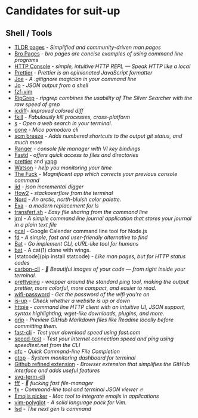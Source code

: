 # Candidates for suit-up

## Shell / Tools

- [TLDR pages](http://tldr-pages.github.io/) - _Simplified and community-driven man pages_
- [Bro Pages](http://bropages.org/) - _bro pages are concise examples of using command line programs_
- [HTTP Console](https://github.com/cloudhead/http-console) - _simple, intuitive HTTP REPL — Speak HTTP like a local_
- [Prettier](https://github.com/jlongster/prettier) - _Prettier is an opinionated JavaScript formatter_
- [Joe](https://github.com/karan/joe) - _A .gitignore magician in your command line_
- [Jo](https://github.com/jpmens/jo) - _JSON output from a shell_
- [fzf-vim](https://github.com/junegunn/fzf.vim)
- [RipGrep](https://github.com/BurntSushi/ripgrep) - _ripgrep combines the usability of The Silver Searcher with the raw speed of grep_
- [icdiff](http://www.jefftk.com/icdiff)- _improved colored diff_
- [fkill](https://github.com/sindresorhus/fkill-cli) - _Fabulously kill processes, cross-platform_
- [s](https://github.com/zquestz/s) - _Open a web search in your terminal._
- [gone](https://github.com/guillaumebreton/gone) - _Mico pomodoro cli_
- [scm breeze](https://github.com/scmbreeze/scm_breeze) - _Adds numbered shortcuts to the output git status, and much more_
- [Ranger](http://ranger.nongnu.org/) - _console file manager with VI key bindings_
- [Fastd](https://github.com/clvv/fasd) - _offers quick access to files
  and directories_
- [prettier](https://github.com/prettier/prettier) and [yapg](https://github.com/google/yapf)
- [Watson](http://tailordev.github.io/Watson/) - _help you monitoring your time_
- [The Fuck](https://github.com/nvbn/thefuck) - _Magnificent app which corrects your previous console command_
- [jid](https://github.com/simeji/jid) - _json incremental digger_
- [How2](https://github.com/santinic/how2?utm_source=cronweekly.com) - _stackoverflow from the terminal_
- [Nord](https://github.com/arcticicestudio/nord) - _An arctic, north-bluish color palette._
- [Exa](https://the.exa.website/) - _a modern replacement for ls_
- [transfert.sh](https://transfer.sh/) - _Easy file sharing from the command line_
- [jrnl](http://jrnl.sh/) - _A simple command line journal application that stores your journal in a plain text file_
- [gcal](https://github.com/toniov/gcal-cli) - Google Calendar command line tool for Node.js
- [fd](https://github.com/sharkdp/fd) - _A simple, fast and user-friendly alternative to find_
- [Bat](https://github.com/astaxie/bat) - _Go implement CLI, cURL-like tool for humans_
- [bat](https://github.com/sharkdp/bat/releases) - A cat(1) clone with wings.
- [statcode](pip install statcode) - _Like man pages, but for HTTP status codes_
- [carbon-cli](https://github.com/mixn/carbon-now-cli) - _🎨 Beautiful images of your code — from right inside your terminal._
- [prettyping](http://denilson.sa.nom.br/prettyping/) - _wrapper around the standard ping tool, making the output prettier, more colorful, more compact, and easier to read._
- [wifi-password](https://github.com/rauchg/wifi-password) - _Get the password of the wifi you're on_
- [is-up](https://github.com/sindresorhus/is-up-cli) - _Check whether a website is up or down_
- [httpie](https://httpie.org/) - _command line HTTP client with an intuitive UI, JSON support, syntax highlighting, wget-like downloads, plugins, and more._
- [grip](https://github.com/joeyespo/grip) - _Preview GitHub Markdown files like Readme locally before committing them._
- [fast-cli](https://github.com/sindresorhus/fast-cli) - _Test your download speed using fast.com_
- [speed-test](https://github.com/sindresorhus/speed-test) - _Test your internet connection speed and ping using speedtest.net from the CLI_
- [qfc](https://github.com/pindexis/qfc) - _Quick Command-line File Completion_
- [gtop](https://github.com/aksakalli/gtop) - _System monitoring dashboard for terminal_
- [Github refined
  extension](https://github.com/sindresorhus/refined-github) - _Browser extension that simplifies the GitHub interface and adds useful features_
- [svg-term-cli](https://github.com/marionebl/svg-term-cli)
- [fff](https://github.com/dylanaraps/fff) - _🚀 fucking fast file-manager_
- [fx](https://github.com/antonmedv/fx) - _Command-line tool and terminal JSON viewer 🔥_
- [Emojis picker](https://matthewpalmer.net/rocket/) - _Mac tool to integrate emojis
in applications_
- [vim-polyglot](https://github.com/sheerun/vim-polyglot) - _A solid language pack for Vim._
- [lsd](https://github.com/Peltoche/lsd) - _The next gen ls command_
